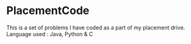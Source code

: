 # PlacementCode
This is a set of problems I have coded as a part of my placement drive. Language used : Java, Python &amp; C
